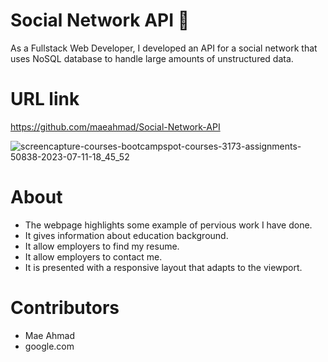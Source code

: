 # Social Network API 💬
As a Fullstack Web Developer, I developed an API for a social network that uses NoSQL database to handle large amounts of unstructured data. 

# URL link
https://github.com/maeahmad/Social-Network-API

![screencapture-courses-bootcampspot-courses-3173-assignments-50838-2023-07-11-18_45_52](https://github.com/maeahmad/Social-Network-API/assets/122010497/c7943a36-df09-4c0b-8f1d-b73b47d9b1df)



# About
- The webpage highlights some example of pervious work I have done. 
- It gives information about education background.
- It allow employers to find my resume. 
- It allow employers to contact me. 
- It is presented with a responsive layout that adapts to the viewport. 

# Contributors
- Mae Ahmad
- google.com


## 
